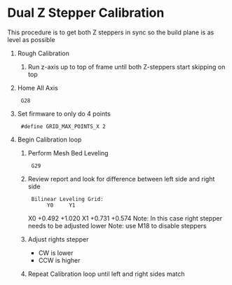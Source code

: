 # Dual Z Stepper Calibration
This procedure is to get both Z steppers in sync so the build plane is as level as possible


1. Rough Calibration
	1. Run z-axis up to top of frame until both Z-steppers start skipping on top
2. Home All Axis

        G28
4. Set firmware to only do 4 points
  
        #define GRID_MAX_POINTS_X 2      
3. Begin Calibration loop
    1. Perform Mesh Bed Leveling

            G29
    2. Review report and look for difference between left side and right side

            Bilinear Leveling Grid:
                 Y0     Y1
         X0 +0.492 +1.020
         X1 +0.731 +0.574
        Note: In this case right stepper needs to be adjusted lower
        Note: use M18 to disable steppers
        
    3. Adjust rights stepper
        - CW is lower
        - CCW is higher
     4. Repeat Calibration loop until left and right sides match

<!--stackedit_data:
eyJoaXN0b3J5IjpbLTIxMTI1MjMwMDNdfQ==
-->